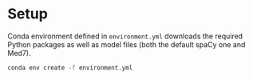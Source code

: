 # Setup

Conda environment defined in `environment.yml` downloads the required Python packages
as well as model files (both the default spaCy one and Med7).

```bash
conda env create -f environment.yml
```

